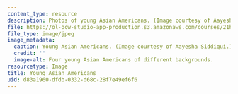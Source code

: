 ```yaml
---
content_type: resource
description: Photos of young Asian Americans. (Image courtesy of Aayesha Siddiqui.)
file: https://ol-ocw-studio-app-production.s3.amazonaws.com/courses/21h-153j-race-and-gender-in-asian-america-spring-2006/d83a1960dfdb0332d68c28f7e49ef6f6_21h-153js06.jpg
file_type: image/jpeg
image_metadata:
  caption: Young Asian Americans. (Image courtesy of Aayesha Siddiqui.)
  credit: ''
  image-alt: Four young Asian Americans of different backgrounds.
resourcetype: Image
title: Young Asian Americans
uid: d83a1960-dfdb-0332-d68c-28f7e49ef6f6
---
```

